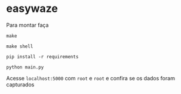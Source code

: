 # easywaze

Para montar faça

```
make

make shell

pip install -r requirements

python main.py
```

Acesse `localhost:5000` com `root` e `root` e confira se os dados foram capturados